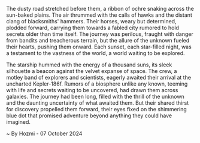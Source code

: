 
The dusty road stretched before them, a ribbon of ochre snaking across the sun-baked plains. The air thrummed with the calls of hawks and the distant clang of blacksmiths' hammers. Their horses, weary but determined, plodded forward, carrying them towards a fabled city rumored to hold secrets older than time itself. The journey was perilous, fraught with danger from bandits and treacherous terrain, but the allure of the unknown fueled their hearts, pushing them onward. Each sunset, each star-filled night, was a testament to the vastness of the world, a world waiting to be explored. 

The starship hummed with the energy of a thousand suns, its sleek silhouette a beacon against the velvet expanse of space. The crew, a motley band of explorers and scientists, eagerly awaited their arrival at the uncharted Kepler-186f. Rumors of a biosphere unlike any known, teeming with life and secrets waiting to be uncovered, had drawn them across galaxies. The journey had been long, filled with the thrill of the unknown and the daunting uncertainty of what awaited them. But their shared thirst for discovery propelled them forward, their eyes fixed on the shimmering blue dot that promised adventure beyond anything they could have imagined. 

~ By Hozmi - 07 October 2024
